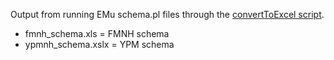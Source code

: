 Output from running EMu schema.pl files through the [convertToExcel script](https://github.com/fieldmuseum/EMu-scripts/tree/master/Schema).

* fmnh_schema.xls = FMNH schema
* ypmnh_schema.xslx = YPM schema

